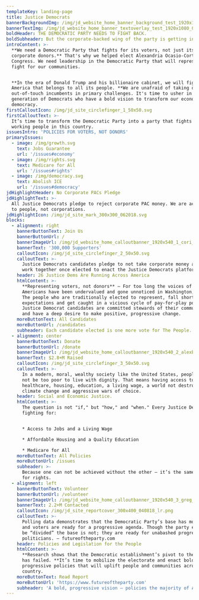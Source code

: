 ```yaml
---
templateKey: landing-page
title: Justice Democrats
bannerBackgroundImg: /img/jd_website_home_banner_background_test_1920x1080_052518.jpg
bannerTextImg: /img/jd_website_home_banner_textoverlay_test_1920x1080_052518.png
boldHeader: THE DEMOCRATIC PARTY NEEDS TO FIGHT BACK.
boldSubheader: But the corporate-backed wing of the party is getting in the way.
introContent: >-
  **We need a Democratic Party that fights for its voters, not just its
  corporate donors.** That's why we helped elect Alexandria Ocasio-Cortez to
  Congress. We need leadership in the Democratic Party that will represent and
  fight for our communities.


  **In the era of Donald Trump and his billionaire cabinet, we will fight for an
  America that belongs to all its people. **We are unafraid of taking on
  out-of-touch incumbents in primary challenges. It's time to usher in a new
  generation of Democrats who have a bold vision to transform our economy and
  democracy.
firstCalloutIcon: /img/jd_site_circlefinger_1_50x50.svg
firstCalloutText: >-
  It’s time to transform the Democratic Party into a party that fights for all
  working people in this country.
issuesIntro: 'POLICIES FOR VOTERS, NOT DONORS'
primaryIssues:
  - image: /img/growth.svg
    text: Jobs Guarantee
    url: '/issues#economy'
  - image: /img/rights.svg
    text: Medicare for All
    url: '/issues#rights'
  - image: /img/democracy.svg
    text: Abolish ICE
    url: '/issues#democracy'
jdHighlightHeader: No Corporate PACs Pledge
jdHighlightText: >-
  All Justice Democrats pledge to reject corporate PAC money. We are accountable
  to people, not corporations.
jdHighlightIcon: /img/jd_site_mark_300x300_062018.svg
blocks:
  - alignment: right
    bannerButtonText: Join Us
    bannerButtonUrl: /
    bannerImageUrl: /img/jd_website_home_calloutbanner_1920x540_1_cori_053118.jpg
    bannerText: '300,000 Supporters'
    calloutIcon: /img/jd_site_circlefinger_2_50x50.svg
    calloutText: >-
      Justice Democrats candidates pledge to not take corporate money and to
      work together once elected to enact the Justice Democrats platform.
    header: 26 Justice Dems Are Running Across America
    htmlContent: >-
      **Representing voters, not donors** — For too long the voices of everyday
      Americans have been undervalued and gone unnoticed in Washington, D.C..
      The people who are traditionally elected to represent, fall short of our
      expectations and get caught in a vicious cycle of pay-for-play politics.
      Justice Democrat candidates are committed stewards of their communities
      and have a deep desire to make positive, progressive change.
    moreButtonText: All Candidates
    moreButtonUrl: /candidates
    subheader: Each candidate elected is one more vote for The People.
  - alignment: center
    bannerButtonText: Donate
    bannerButtonUrl: /donate
    bannerImageUrl: /img/jd_website_home_calloutbanner_1920x540_2_alexbump_053118.jpg
    bannerText: $2.8+M Raised
    calloutIcon: /img/jd_site_circlefinger_3_50x50.svg
    calloutText: >-
      In a modern, moral, wealthy society like the United States, people should
      not be too poor to live with dignity. That means having access to
      healthcare, housing, education, a living wage, a world not destroyed by
      climate change and aggressive wars of choice. 
    header: Social and Economic Justice.
    htmlContent: >-
      The question is not "if," but "how," and "when." Every Justice Democrat is
      fighting for:


      * Access to Jobs and a Living Wage

      * Affordable Housing and a Quality Education

      * Medicare for All
    moreButtonText: All Policies
    moreButtonUrl: /issues
    subheader: >-
      Because one can not be achieved without the other — it’s the same fight
      for rights.
  - alignment: left
    bannerButtonText: Volunteer
    bannerButtonUrl: /volunteer
    bannerImageUrl: /img/jd_website_home_calloutbanner_1920x540_3_greg_053118.jpg
    bannerText: 2.2+M Contacted
    calloutIcon: /img/jd_site_reportcover_300x400_040818_lr.png
    calloutText: >-
      Polling data demonstrates that the Democratic Party’s base has moved left,
      and voters are ready for a progressive agenda. Though the party elites may
      be “divided” the base is not; they are ready for unabashed progressive
      politicians. — futureoftheparty.com
    header: Policies and Legislation for the People
    htmlContent: >-
      **Research shows that the Democratic establishment’s pivot to the “middle”
      has failed. **It’s time to mobilize the electorate and enact bold,
      progressive policies that will uplift people and communities across the
      country.
    moreButtonText: Read Report
    moreButtonUrl: 'https://www.futureoftheparty.com'
    subheader: 'A bold, progressive vision — policies the majority of Americans want.'
---
```


